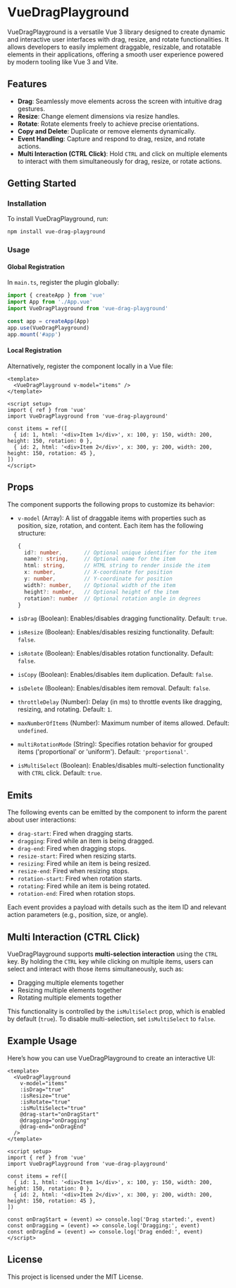 # VueDragPlayground

VueDragPlayground is a versatile Vue 3 library designed to create dynamic and interactive user interfaces with drag, resize, and rotate functionalities. It allows developers to easily implement draggable, resizable, and rotatable elements in their applications, offering a smooth user experience powered by modern tooling like Vue 3 and Vite.

## Features

- **Drag**: Seamlessly move elements across the screen with intuitive drag gestures.
- **Resize**: Change element dimensions via resize handles.
- **Rotate**: Rotate elements freely to achieve precise orientations.
- **Copy and Delete**: Duplicate or remove elements dynamically.
- **Event Handling**: Capture and respond to drag, resize, and rotate actions.
- **Multi Interaction (CTRL Click)**: Hold `CTRL` and click on multiple elements to interact with them simultaneously for drag, resize, or rotate actions.

## Getting Started

### Installation

To install VueDragPlayground, run:

```bash
npm install vue-drag-playground
```

### Usage

#### Global Registration

In `main.ts`, register the plugin globally:

```typescript
import { createApp } from 'vue'
import App from './App.vue'
import VueDragPlayground from 'vue-drag-playground'

const app = createApp(App)
app.use(VueDragPlayground)
app.mount('#app')
```

#### Local Registration

Alternatively, register the component locally in a Vue file:

```vue
<template>
  <VueDragPlayground v-model="items" />
</template>

<script setup>
import { ref } from 'vue'
import VueDragPlayground from 'vue-drag-playground'

const items = ref([
  { id: 1, html: '<div>Item 1</div>', x: 100, y: 150, width: 200, height: 150, rotation: 0 },
  { id: 2, html: '<div>Item 2</div>', x: 300, y: 200, width: 200, height: 150, rotation: 45 },
])
</script>
```

## Props

The component supports the following props to customize its behavior:

- `v-model` (Array): A list of draggable items with properties such as position, size, rotation, and content.
  Each item has the following structure:

  ```typescript
  {
    id?: number,       // Optional unique identifier for the item
    name?: string,     // Optional name for the item
    html: string,      // HTML string to render inside the item
    x: number,         // X-coordinate for position
    y: number,         // Y-coordinate for position
    width?: number,    // Optional width of the item
    height?: number,   // Optional height of the item
    rotation?: number  // Optional rotation angle in degrees
  }
  ```

- `isDrag` (Boolean): Enables/disables dragging functionality. Default: `true`.
- `isResize` (Boolean): Enables/disables resizing functionality. Default: `false`.
- `isRotate` (Boolean): Enables/disables rotation functionality. Default: `false`.
- `isCopy` (Boolean): Enables/disables item duplication. Default: `false`.
- `isDelete` (Boolean): Enables/disables item removal. Default: `false`.
- `throttleDelay` (Number): Delay (in ms) to throttle events like dragging, resizing, and rotating. Default: `1`.
- `maxNumberOfItems` (Number): Maximum number of items allowed. Default: `undefined`.
- `multiRotationMode` (String): Specifies rotation behavior for grouped items ('proportional' or 'uniform'). Default: `'proportional'`.
- `isMultiSelect` (Boolean): Enables/disables multi-selection functionality with `CTRL` click. Default: `true`.

## Emits

The following events can be emitted by the component to inform the parent about user interactions:

- `drag-start`: Fired when dragging starts.
- `dragging`: Fired while an item is being dragged.
- `drag-end`: Fired when dragging stops.
- `resize-start`: Fired when resizing starts.
- `resizing`: Fired while an item is being resized.
- `resize-end`: Fired when resizing stops.
- `rotation-start`: Fired when rotation starts.
- `rotating`: Fired while an item is being rotated.
- `rotation-end`: Fired when rotation stops.

Each event provides a payload with details such as the item ID and relevant action parameters (e.g., position, size, or angle).

## Multi Interaction (CTRL Click)

VueDragPlayground supports **multi-selection interaction** using the `CTRL` key. By holding the `CTRL` key while clicking on multiple items, users can select and interact with those items simultaneously, such as:

- Dragging multiple elements together
- Resizing multiple elements together
- Rotating multiple elements together

This functionality is controlled by the `isMultiSelect` prop, which is enabled by default (`true`). To disable multi-selection, set `isMultiSelect` to `false`.

## Example Usage

Here’s how you can use VueDragPlayground to create an interactive UI:

```vue
<template>
  <VueDragPlayground
    v-model="items"
    :isDrag="true"
    :isResize="true"
    :isRotate="true"
    :isMultiSelect="true"
    @drag-start="onDragStart"
    @dragging="onDragging"
    @drag-end="onDragEnd"
  />
</template>

<script setup>
import { ref } from 'vue'
import VueDragPlayground from 'vue-drag-playground'

const items = ref([
  { id: 1, html: '<div>Item 1</div>', x: 100, y: 150, width: 200, height: 150, rotation: 0 },
  { id: 2, html: '<div>Item 2</div>', x: 300, y: 200, width: 200, height: 150, rotation: 45 },
])

const onDragStart = (event) => console.log('Drag started:', event)
const onDragging = (event) => console.log('Dragging:', event)
const onDragEnd = (event) => console.log('Drag ended:', event)
</script>
```

## License

This project is licensed under the MIT License.
